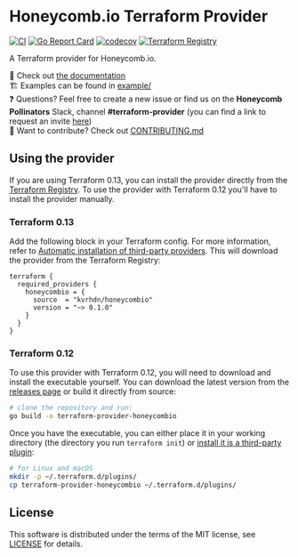 # Honeycomb.io Terraform Provider

[![CI](https://github.com/kvrhdn/terraform-provider-honeycombio/workflows/CI/badge.svg)](https://github.com/kvrhdn/terraform-provider-honeycombio/actions)
[![Go Report Card](https://goreportcard.com/badge/github.com/kvrhdn/terraform-provider-honeycombio)](https://goreportcard.com/report/github.com/kvrhdn/terraform-provider-honeycombio)
[![codecov](https://codecov.io/gh/kvrhdn/terraform-provider-honeycombio/branch/main/graph/badge.svg)](https://codecov.io/gh/kvrhdn/terraform-provider-honeycombio)
[![Terraform Registry](https://img.shields.io/github/v/release/kvrhdn/terraform-provider-honeycombio?color=5e4fe3&label=Terraform%20Registry&logo=terraform&sort=semver)](https://registry.terraform.io/providers/kvrhdn/honeycombio/latest)

A Terraform provider for Honeycomb.io.

📄 Check out [the documentation](https://registry.terraform.io/providers/kvrhdn/honeycombio/latest/docs)  
🏗️ Examples can be found in [example/](example/)  
❓ Questions? Feel free to create a new issue or find us on the **Honeycomb Pollinators** Slack, channel 
**#terraform-provider** (you can find a link to request an invite [here](https://www.honeycomb.io/blog/spread-the-love-appreciating-our-pollinators-community/))  
🔧 Want to contribute? Check out [CONTRIBUTING.md](./CONTRIBUTING.md)  

## Using the provider

If you are using Terraform 0.13, you can install the provider directly from the 
[Terraform Registry](https://registry.terraform.io/providers/kvrhdn/honeycombio/latest). To use the provider with 
Terraform 0.12 you'll have to install the provider manually.

### Terraform 0.13

Add the following block in your Terraform config. For more information, refer to 
[Automatic installation of third-party providers](https://github.com/hashicorp/terraform/tree/guide-v0.13-beta/provider-sources#terraform-v013-beta-automatic-installation-of-third-party-providers). 
This will download the provider from the Terraform Registry:

```hcl
terraform {
  required_providers {
    honeycombio = {
      source  = "kvrhdn/honeycombio"
      version = "~> 0.1.0"
    }
  }
}
```

### Terraform 0.12

To use this provider with Terraform 0.12, you will need to download and install the executable yourself. You can 
download the latest version from the [releases page](https://github.com/kvrhdn/terraform-provider-honeycombio/releases) 
or build it directly from source:

```sh
# clone the repository and run:
go build -o terraform-provider-honeycombio
```

Once you have the executable, you can either place it in your working directory (the directory you run `terraform init`) 
or [install it is a third-party plugin](https://www.terraform.io/docs/configuration/providers.html#third-party-plugins):

```sh
# for Linux and macOS
mkdir -p ~/.terraform.d/plugins/
cp terraform-provider-honeycombio ~/.terraform.d/plugins/
```

## License

This software is distributed under the terms of the MIT license, see [LICENSE](./LICENSE) for details.
